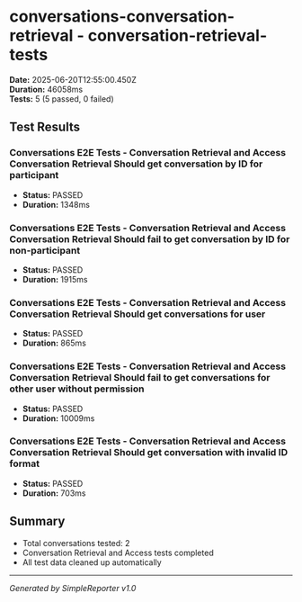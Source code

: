 # conversations-conversation-retrieval - conversation-retrieval-tests

**Date:** 2025-06-20T12:55:00.450Z  
**Duration:** 46058ms  
**Tests:** 5 (5 passed, 0 failed)

## Test Results


### Conversations E2E Tests - Conversation Retrieval and Access Conversation Retrieval Should get conversation by ID for participant
- **Status:** PASSED
- **Duration:** 1348ms



### Conversations E2E Tests - Conversation Retrieval and Access Conversation Retrieval Should fail to get conversation by ID for non-participant
- **Status:** PASSED
- **Duration:** 1915ms



### Conversations E2E Tests - Conversation Retrieval and Access Conversation Retrieval Should get conversations for user
- **Status:** PASSED
- **Duration:** 865ms



### Conversations E2E Tests - Conversation Retrieval and Access Conversation Retrieval Should fail to get conversations for other user without permission
- **Status:** PASSED
- **Duration:** 10009ms



### Conversations E2E Tests - Conversation Retrieval and Access Conversation Retrieval Should get conversation with invalid ID format
- **Status:** PASSED
- **Duration:** 703ms



## Summary

- Total conversations tested: 2
- Conversation Retrieval and Access tests completed
- All test data cleaned up automatically

---
*Generated by SimpleReporter v1.0*
